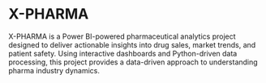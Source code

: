 # X-PHARMA
X-PHARMA is a Power BI-powered pharmaceutical analytics project designed to deliver actionable insights into drug sales, market trends, and patient safety. Using interactive dashboards and Python-driven data processing, this project provides a data-driven approach to understanding pharma industry dynamics.
